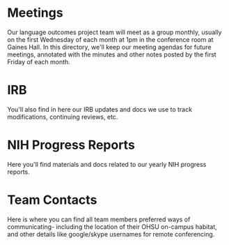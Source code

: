 # Meetings

Our language outcomes project team will meet as a group monthly, usually on the first Wednesday of each month at 1pm in the conference room at Gaines Hall. In this directory, we'll keep our meeting agendas for future meetings, annotated with the minutes and other notes posted by the first Friday of each month. 

# IRB

You'll also find in here our IRB updates and docs we use to track modifications, continuing reviews, etc.

# NIH Progress Reports

Here you'll find materials and docs related to our yearly NIH progress reports.

# Team Contacts

Here is where you can find all team members preferred ways of communicating- including the location of their OHSU on-campus habitat, and other details like google/skype usernames for remote conferencing.